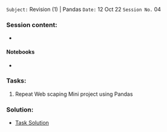 `Subject:` Revision (1) | Pandas
 `Date:` 12 Oct 22 `Session No.` 04

### Session content:

- 


#### Notebooks

- 

### Tasks:

1. Repeat Web scaping Mini project using Pandas

### Solution:

- [Task Solution](https://github.com/AhmedUZaki/INSTANT-AI/blob/main/Track%202_%20Mathematics%20%20for%20Data%20science/Session%2003/Task%20Solution.md)
